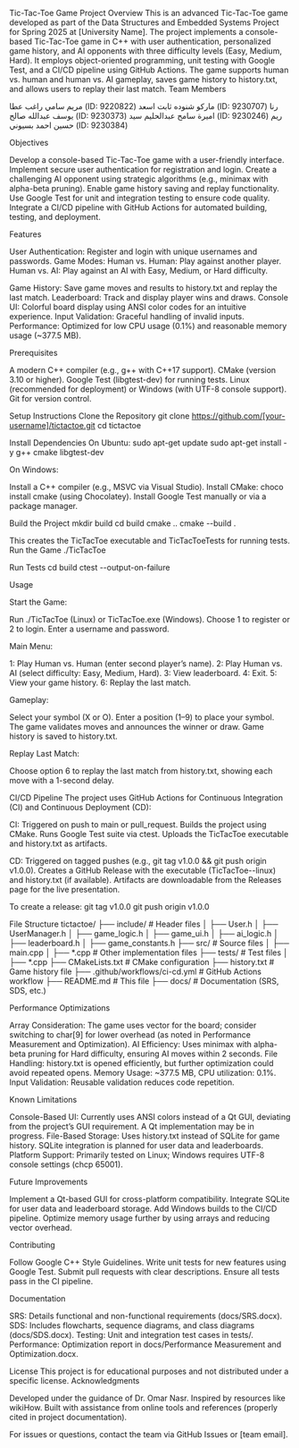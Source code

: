 Tic-Tac-Toe Game
Project Overview
This is an advanced Tic-Tac-Toe game developed as part of the Data Structures and Embedded Systems Project for Spring 2025 at [University Name]. The project implements a console-based Tic-Tac-Toe game in C++ with user authentication, personalized game history, and AI opponents with three difficulty levels (Easy, Medium, Hard). It employs object-oriented programming, unit testing with Google Test, and a CI/CD pipeline using GitHub Actions. The game supports human vs. human and human vs. AI gameplay, saves game history to history.txt, and allows users to replay their last match.
Team Members

مريم سامي راغب عطا (ID: 9220822)
ماركو شنوده ثابت اسعد (ID: 9230707)
رنا يوسف عبدالله صالح (ID: 9230373)
اميرة سامح عبدالحليم سيد (ID: 9230246)
ريم حسين احمد بسيوني (ID: 9230384)

Objectives

Develop a console-based Tic-Tac-Toe game with a user-friendly interface.
Implement secure user authentication for registration and login.
Create a challenging AI opponent using strategic algorithms (e.g., minimax with alpha-beta pruning).
Enable game history saving and replay functionality.
Use Google Test for unit and integration testing to ensure code quality.
Integrate a CI/CD pipeline with GitHub Actions for automated building, testing, and deployment.

Features

User Authentication: Register and login with unique usernames and passwords.
Game Modes:
Human vs. Human: Play against another player.
Human vs. AI: Play against an AI with Easy, Medium, or Hard difficulty.


Game History: Save game moves and results to history.txt and replay the last match.
Leaderboard: Track and display player wins and draws.
Console UI: Colorful board display using ANSI color codes for an intuitive experience.
Input Validation: Graceful handling of invalid inputs.
Performance: Optimized for low CPU usage (0.1%) and reasonable memory usage (~377.5 MB).

Prerequisites

A modern C++ compiler (e.g., g++ with C++17 support).
CMake (version 3.10 or higher).
Google Test (libgtest-dev) for running tests.
Linux (recommended for deployment) or Windows (with UTF-8 console support).
Git for version control.

Setup Instructions
Clone the Repository
git clone https://github.com/[your-username]/tictactoe.git
cd tictactoe

Install Dependencies
On Ubuntu:
sudo apt-get update
sudo apt-get install -y g++ cmake libgtest-dev

On Windows:

Install a C++ compiler (e.g., MSVC via Visual Studio).
Install CMake: choco install cmake (using Chocolatey).
Install Google Test manually or via a package manager.

Build the Project
mkdir build
cd build
cmake ..
cmake --build .

This creates the TicTacToe executable and TicTacToeTests for running tests.
Run the Game
./TicTacToe

Run Tests
cd build
ctest --output-on-failure

Usage

Start the Game:

Run ./TicTacToe (Linux) or TicTacToe.exe (Windows).
Choose 1 to register or 2 to login.
Enter a username and password.


Main Menu:

1: Play Human vs. Human (enter second player’s name).
2: Play Human vs. AI (select difficulty: Easy, Medium, Hard).
3: View leaderboard.
4: Exit.
5: View your game history.
6: Replay the last match.


Gameplay:

Select your symbol (X or O).
Enter a position (1–9) to place your symbol.
The game validates moves and announces the winner or draw.
Game history is saved to history.txt.


Replay Last Match:

Choose option 6 to replay the last match from history.txt, showing each move with a 1-second delay.



CI/CD Pipeline
The project uses GitHub Actions for Continuous Integration (CI) and Continuous Deployment (CD):

CI:
Triggered on push to main or pull_request.
Builds the project using CMake.
Runs Google Test suite via ctest.
Uploads the TicTacToe executable and history.txt as artifacts.


CD:
Triggered on tagged pushes (e.g., git tag v1.0.0 && git push origin v1.0.0).
Creates a GitHub Release with the executable (TicTacToe-<tag>-linux) and history.txt (if available).
Artifacts are downloadable from the Releases page for the live presentation.



To create a release:
git tag v1.0.0
git push origin v1.0.0

File Structure
tictactoe/
├── include/           # Header files
│   ├── User.h
│   ├── UserManager.h
│   ├── game_logic.h
│   ├── game_ui.h
│   ├── ai_logic.h
│   ├── leaderboard.h
│   ├── game_constants.h
├── src/              # Source files
│   ├── main.cpp
│   ├── *.cpp        # Other implementation files
├── tests/            # Test files
│   ├── *.cpp
├── CMakeLists.txt    # CMake configuration
├── history.txt       # Game history file
├── .github/workflows/ci-cd.yml  # GitHub Actions workflow
├── README.md         # This file
├── docs/             # Documentation (SRS, SDS, etc.)

Performance Optimizations

Array Consideration: The game uses vector<char> for the board; consider switching to char[9] for lower overhead (as noted in Performance Measurement and Optimization).
AI Efficiency: Uses minimax with alpha-beta pruning for Hard difficulty, ensuring AI moves within 2 seconds.
File Handling: history.txt is opened efficiently, but further optimization could avoid repeated opens.
Memory Usage: ~377.5 MB, CPU utilization: 0.1%.
Input Validation: Reusable validation reduces code repetition.

Known Limitations

Console-Based UI: Currently uses ANSI colors instead of a Qt GUI, deviating from the project’s GUI requirement. A Qt implementation may be in progress.
File-Based Storage: Uses history.txt instead of SQLite for game history. SQLite integration is planned for user data and leaderboards.
Platform Support: Primarily tested on Linux; Windows requires UTF-8 console settings (chcp 65001).

Future Improvements

Implement a Qt-based GUI for cross-platform compatibility.
Integrate SQLite for user data and leaderboard storage.
Add Windows builds to the CI/CD pipeline.
Optimize memory usage further by using arrays and reducing vector overhead.

Contributing

Follow Google C++ Style Guidelines.
Write unit tests for new features using Google Test.
Submit pull requests with clear descriptions.
Ensure all tests pass in the CI pipeline.

Documentation

SRS: Details functional and non-functional requirements (docs/SRS.docx).
SDS: Includes flowcharts, sequence diagrams, and class diagrams (docs/SDS.docx).
Testing: Unit and integration test cases in tests/.
Performance: Optimization report in docs/Performance Measurement and Optimization.docx.

License
This project is for educational purposes and not distributed under a specific license.
Acknowledgments

Developed under the guidance of Dr. Omar Nasr.
Inspired by resources like wikiHow.
Built with assistance from online tools and references (properly cited in project documentation).


For issues or questions, contact the team via GitHub Issues or [team email].
